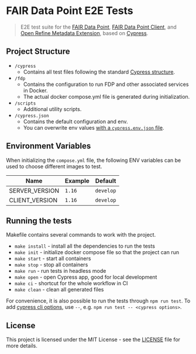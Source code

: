 # FAIR Data Point E2E Tests

> E2E test suite for the [FAIR Data Point][1], [FAIR Data Point Client][2], and [Open Refine Metadata Extension][3], based on [Cypress][4].


## Project Structure

- `/cypress`
    - Contains all test files following the standard [Cypress structure](https://docs.cypress.io/guides/core-concepts/writing-and-organizing-tests.html#Support-file).
- `/fdp`
    - Contains the configuration to run FDP and other associated services in Docker.
    - The actual docker compose.yml file is generated during initialization.
- `/scripts`
    - Additional utility scripts.
- `/cypress.json`
    - Contains the default configuration and env.
    - You can overwrite env values [with a `cypress.env.json` file](https://docs.cypress.io/guides/guides/environment-variables.html#Option-2-cypress-env-json).


## Environment Variables

When initializing the `compose.yml` file, the following ENV variables can be used to choose different images to test.

| Name | Example | Default |
| --- | --- | --- |
| SERVER_VERSION | `1.16` | `develop` |
| CLIENT_VERSION | `1.16` | `develop` |

## Running the tests

Makefile contains several commands to work with the project.

- `make install` - install all the dependencies to run the tests
- `make init` - initialize docker compose file so that the project can run
- `make start` - start all containers
- `make stop` - stop all containers
- `make run` - run tests in headless mode
- `make open` - open Cypress app, good for local development
- `make ci` - shortcut for the whole workflow in CI
- `make clean` - clean all generated files

For convenience, it is also possible to run the tests through `npm run test`.
To add [cypress cli options][5], use `--`, e.g. `npm run test -- <cypress options>`.

## License

This project is licensed under the MIT License - see the [LICENSE](LICENSE) file for more details.


[1]: https://github.com/FAIRDataTeam/FAIRDataPoint
[2]: https://github.com/FAIRDataTeam/FAIRDataPoint-client
[3]: https://github.com/FAIRDataTeam/OpenRefine-metadata-extension
[4]: https://www.cypress.io
[5]: https://docs.cypress.io/app/references/command-line#Commands
